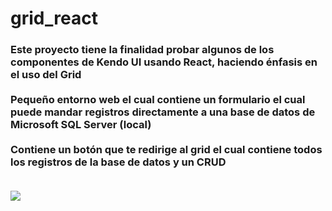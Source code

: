 # grid_react
<h3>Este proyecto tiene la finalidad probar algunos de los componentes de Kendo UI usando React, haciendo énfasis en el uso del Grid</br></br>Pequeño entorno web el cual contiene un formulario el cual puede mandar registros directamente a una base de datos de Microsoft SQL Server (local)</br></br>Contiene un botón que te redirige al grid el cual contiene todos los registros de la base de datos y un CRUD</br></br>

<img src="https://giphy.com/gifs/13HgwGsXF0aiGY"></h3>

</br></br>
